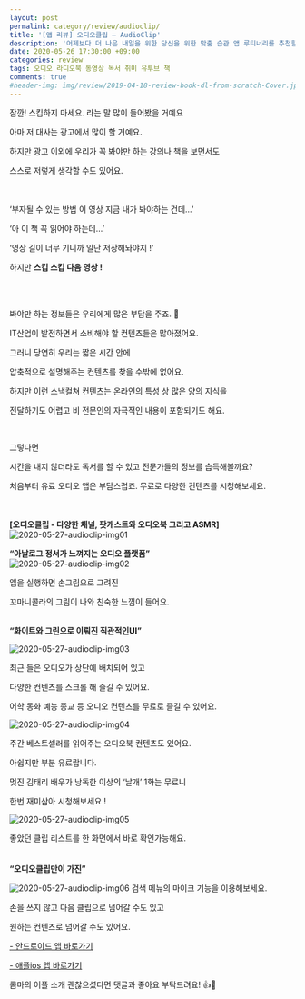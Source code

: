```yaml
---
layout: post
permalink: category/review/audioclip/
title: '[앱 리뷰] 오디오클립 – AudioClip'
description: '어제보다 더 나은 내일을 위한 당신을 위한 맞춤 습관 앱 루티너리를 추천할게요.'
date: 2020-05-26 17:30:00 +09:00
categories: review
tags: 오디오 라디오북 동영상 독서 취미 유투브 책
comments: true
#header-img: img/review/2019-04-18-review-book-dl-from-scratch-Cover.jpg
---
```


잠깐! 스킵하지 마세요. 라는 말 많이 들어봤을 거예요

아마 저 대사는 광고에서 많이 할 거예요.

하지만 광고 이외에 우리가 꼭 봐야만 하는 강의나 책을 보면서도

스스로 저렇게 생각할 수도 있어요.

<br><br> ‘부자될 수 있는 방법 이 영상 지금 내가 봐야하는 건데…’

‘아 이 책 꼭 읽어야 하는데…’

‘영상 길이 너무 기니까 일단 저장해놔야지 !’

하지만 **스킵 스킵 다음 영상 !**

<br><br>

봐야만 하는 정보들은 우리에게 많은 부담을 주죠. &#128548;

IT산업이 발전하면서 소비해야 할 컨텐츠들은 많아졌어요.

그러니 당연히 우리는 짧은 시간 안에

압축적으로 설명해주는 컨텐츠를 찾을 수밖에 없어요.

하지만 이런 스낵컬쳐 컨텐츠는 온라인의 특성 상 많은 양의 지식을

전달하기도 어렵고 비 전문인의 자극적인 내용이 포함되기도 해요.

<br>

그렇다면

시간을 내지 않더라도 독서를 할 수 있고 전문가들의 정보를 습득해볼까요?

처음부터 유료 오디오 앱은 부담스럽죠. 무료로 다양한 컨텐츠를 시청해보세요.

<br><br>
**[오디오클립 - 다양한 채널, 팟캐스트와 오디오북 그리고 ASMR]**
![2020-05-27-audioclip-img01](https://user-images.githubusercontent.com/49114645/92466009-68332b00-f20a-11ea-89fc-8b62bffa1190.jpg)<br>

**“아날로그 정서가 느껴지는 오디오 플랫폼”**
<br>
![2020-05-27-audioclip-img02](https://user-images.githubusercontent.com/49114645/92466012-69645800-f20a-11ea-869d-1cc32ea862ad.jpg)

앱을 실행하면 손그림으로 그려진

꼬마니콜라의 그림이 나와 친숙한 느낌이 들어요.
<br><br>

**“화이트와 그린으로 이뤄진 직관적인UI”**

![2020-05-27-audioclip-img03](https://user-images.githubusercontent.com/49114645/92466013-69645800-f20a-11ea-90a1-12e8df5b20cf.jpg)

최근 들은 오디오가 상단에 배치되어 있고

다양한 컨텐츠를 스크롤 해 즐길 수 있어요.

어학 동화 예능 종교 등 오디오 컨텐츠를 무료로 즐길 수 있어요.

![2020-05-27-audioclip-img04](https://user-images.githubusercontent.com/49114645/92466014-69fcee80-f20a-11ea-841e-d04b021f5a43.jpg)

주간 베스트셀러를 읽어주는 오디오북 컨텐츠도 있어요.

아쉽지만 부분 유료랍니다.

멋진 김태리 배우가 낭독한 이상의 ‘날개’ 1화는 무료니

한번 재미삼아 시청해보세요 !

![2020-05-27-audioclip-img05](https://user-images.githubusercontent.com/49114645/92466016-6a958500-f20a-11ea-9262-ddc96f6be452.jpg)

좋았던 클립 리스트를 한 화면에서 바로 확인가능해요.
<br><br><br>
**“오디오클립만이 가진”**

![2020-05-27-audioclip-img06](https://user-images.githubusercontent.com/49114645/92466017-6b2e1b80-f20a-11ea-81f5-aba0a2ad5ccb.jpg)
검색 메뉴의 마이크 기능을 이용해보세요.

손을 쓰지 않고 다음 클립으로 넘어갈 수도 있고

원하는 컨텐츠로 넘어갈 수도 있어요.


[- 안드로이드 앱 바로가기](https://play.google.com/store/apps/details?id=com.naver.naveraudio&hl=ko)

[- 애플ios 앱 바로가기](https://apps.apple.com/kr/app/%EC%98%A4%EB%94%94%EC%98%A4%ED%81%B4%EB%A6%BD-audioclip/id1192635213)
<br>

콤마의 어플 소개 괜찮으셨다면 댓글과 좋아요 부탁드려요! &#128077;&#128064;

<br>
